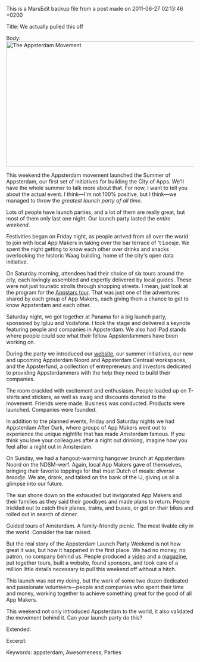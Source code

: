 This is a MarsEdit backup file from a post made on 2011-06-27 02:13:46 +0200

Title:
We actually pulled this off

Body:
<img style="display:block; margin-left:auto; margin-right:auto;" src="http://mur.mu.rs/wp-content/uploads/mur.mu.rs/2011/06/AppsterdamMovement.png" alt="The Appsterdam Movement" title="AppsterdamMovement.png" border="0" width="600" height="336" />

This weekend the Appsterdam movement launched the Summer of Appsterdam, our first set of initiatives for building the City of Apps. We'll have the whole summer to talk more about that. For now, I want to tell you about the actual event. I think—I'm not 100% positive, but I think—we managed to throw the <i>greatest launch party of all time</i>.

Lots of people have launch parties, and a lot of them are really great, but most of them only last one night. Our launch party lasted the <i>entire weekend</i>. 

Festivities began on Friday night, as people arrived from all over the world to join with local App Makers in taking over the bar terrace of 't Loosje. We spent the night getting to know each other over drinks and snacks overlooking the historic Waag building, home of the city's open data initiative.

On Saturday morning, attendees had their choice of six tours around the city, each lovingly assembled and expertly delivered by local guides. These were not just touristic strolls through  shopping streets. I mean, just look at the program for the <a href="http://www.camerize.com/Appsterdam.html">Appstars tour</a>. That was just one of the adventures shared by each group of App Makers, each giving them a chance to get to know Appsterdam and each other.

Saturday night, we got together at Panama for a big launch party, sponsored by Igluu and Vodafone. I took the stage and delivered a keynote featuring people and companies in Appsterdam. We also had iPad stands where people could see what their fellow Appsterdammers have been working on. 

During the party we introduced our <a href="http://appsterdam.rs">website</a>, our summer initiatives, our new and upcoming Appsterdam Noord and Appsterdam Centraal workspaces, and the Appsterfund, a collection of entrepreneurs and investors dedicated to providing Appsterdammers with the help they need to build their companies. 

The room crackled with excitement and enthusiasm. People loaded up on T-shirts and stickers, as well as swag and discounts donated to the movement. Friends were made. Business was conducted. Products were launched. Companies were founded.

In addition to the planned events, Friday and Saturday nights we had Appsterdam After Dark, where groups of App Makers went out to experience the unique nightlife that has made Amsterdam famous. If you think you love your colleagues after a night out drinking, imagine how you feel after a night out in Amsterdam.

On Sunday, we had a hangout-warming hangover brunch at Appsterdam Noord on the NDSM-werf. Again, local App Makers gave of themselves, bringing their favorite toppings for that most Dutch of meals: <i>diverse broodje</i>. We ate, drank, and talked on the bank of the IJ, giving us all a glimpse into our future.

The sun shone down on the exhausted but invigorated App Makers and their families as they said their goodbyes and made plans to return. People trickled out to catch their planes, trains, and buses, or got on their bikes and rolled out in search of dinner.

Guided tours of Amsterdam. A family-friendly picnic. The most livable city in the world. Consider the bar raised.

But the real story of the Appsterdam Launch Party Weekend is not how great it was, but how it happened in the first place. We had no money, no patron, no company behind us. People produced a <a href="http://youtube.com/watch?v=xLzkQjO0j_k">video</a> and a <a href="http://appsterdamrs.s3.amazonaws.com/magazine/appsterdam_magazine_v1.pdf">magazine</a>, put together tours, built a website, found sponsors, and took care of a million little details necessary to pull this weekend off without a hitch.

This launch was not my doing, but the work of some two dozen dedicated and passionate volunteers—people and companies who spent their time and money, working together to achieve something great for the good of all App Makers.

This weekend not only introduced Appsterdam to the world, it also validated the movement behind it. Can your launch party do this?

Extended:


Excerpt:


Keywords:
appsterdam, Awesomeness, Parties